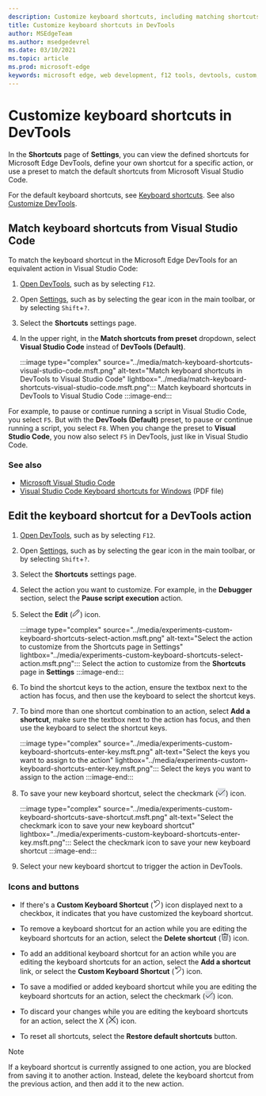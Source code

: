 ```yaml
---
description: Customize keyboard shortcuts, including matching shortcuts from Visual Studio Code.
title: Customize keyboard shortcuts in DevTools
author: MSEdgeTeam
ms.author: msedgedevrel
ms.date: 03/10/2021
ms.topic: article
ms.prod: microsoft-edge
keywords: microsoft edge, web development, f12 tools, devtools, custom, shortcuts, keyboard, visual studio code
---
```

# Customize keyboard shortcuts in DevTools

In the **Shortcuts** page of **Settings**, you can view the defined shortcuts for Microsoft Edge DevTools, define your own shortcut for a specific action, or use a preset to match the default shortcuts from Microsoft Visual Studio Code.

For the default keyboard shortcuts, see [Keyboard shortcuts][DevToolsShortcuts].  See also [Customize DevTools][DevToolsCustomizeSettings].


<!-- ====================================================================== -->
## Match keyboard shortcuts from Visual Studio Code

To match the keyboard shortcut in the Microsoft Edge DevTools for an equivalent action in Visual Studio Code:

1.  [Open DevTools][DevtoolsOpenMain], such as by selecting `F12`.
1.  Open [Settings][DevToolsCustomizeSettings], such as by selecting the gear icon in the main toolbar, or by selecting `Shift`+`?`.
1.  Select the **Shortcuts** settings page.
1.  In the upper right, in the **Match shortcuts from preset** dropdown, select **Visual Studio Code** instead of **DevTools (Default)**.

    :::image type="complex" source="../media/match-keyboard-shortcuts-visual-studio-code.msft.png" alt-text="Match keyboard shortcuts in DevTools to Visual Studio Code" lightbox="../media/match-keyboard-shortcuts-visual-studio-code.msft.png":::
       Match keyboard shortcuts in DevTools to Visual Studio Code
    :::image-end:::

For example, to pause or continue running a script in Visual Studio Code, you select `F5`.  But with the **DevTools (Default)** preset, to pause or continue running a script, you select `F8`.  When you change the preset to **Visual Studio Code**, you now also select `F5` in DevTools, just like in Visual Studio Code.

### See also

* [Microsoft Visual Studio Code][VisualStudioCode]
* [Visual Studio Code Keyboard shortcuts for Windows][VisualStudioCodeShortcutsKeyboardWindows] (PDF file)


<!-- ====================================================================== -->
## Edit the keyboard shortcut for a DevTools action

1.  [Open DevTools][DevtoolsOpenMain], such as by selecting `F12`.
1.  Open [Settings][DevToolsCustomizeSettings], such as by selecting the gear icon in the main toolbar, or by selecting `Shift`+`?`.
1.  Select the **Shortcuts** settings page.
1.  Select the action you want to customize.  For example, in the **Debugger** section, select the **Pause script execution** action.
1.  Select the **Edit** (![EditKeyboardShortcut](../media/edit-keyboard-shortcut-icon.msft.png)) icon.

    :::image type="complex" source="../media/experiments-custom-keyboard-shortcuts-select-action.msft.png" alt-text="Select the action to customize from the Shortcuts page in Settings" lightbox="../media/experiments-custom-keyboard-shortcuts-select-action.msft.png":::
       Select the action to customize from the **Shortcuts** page in **Settings**
    :::image-end:::

1.  To bind the shortcut keys to the action, ensure the textbox next to the action has focus, and then use the keyboard to select the shortcut keys.
1.  To bind more than one shortcut combination to an action, select **Add a shortcut**, make sure the textbox next to the action has focus, and then use the keyboard to select the shortcut keys.

    :::image type="complex" source="../media/experiments-custom-keyboard-shortcuts-enter-key.msft.png" alt-text="Select the keys you want to assign to the action" lightbox="../media/experiments-custom-keyboard-shortcuts-enter-key.msft.png":::
       Select the keys you want to assign to the action
    :::image-end:::

1.  To save your new keyboard shortcut, select the checkmark (![CheckmarkKeyboardShortcut](../media/checkmark-keyboard-shortcut-icon.msft.png)) icon.

    :::image type="complex" source="../media/experiments-custom-keyboard-shortcuts-save-shortcut.msft.png" alt-text="Select the checkmark icon to save your new keyboard shortcut" lightbox="../media/experiments-custom-keyboard-shortcuts-enter-key.msft.png":::
       Select the checkmark icon to save your new keyboard shortcut
    :::image-end:::

1.  Select your new keyboard shortcut to trigger the action in DevTools.


### Icons and buttons

<!-- keep in same order as screenshot: -->

*  If there's a **Custom Keyboard Shortcut** (![CustomKeyboardShortcut](../media/custom-keyboard-shortcut-icon.msft.png)) icon displayed next to a checkbox, it indicates that you have customized the keyboard shortcut.

*  To remove a keyboard shortcut for an action while you are editing the keyboard shortcuts for an action, select the **Delete shortcut** (![DeleteKeyboardShortcut](../media/delete-keyboard-shortcut-icon.msft.png)) icon.

*  To add an additional keyboard shortcut for an action while you are editing the keyboard shortcuts for an action, select the **Add a shortcut** link, or select the **Custom Keyboard Shortcut** (![CustomKeyboardShortcut](../media/custom-keyboard-shortcut-icon.msft.png)) icon.

*  To save a modified or added keyboard shortcut while you are editing the keyboard shortcuts for an action, select the checkmark (![CheckmarkKeyboardShortcut](../media/checkmark-keyboard-shortcut-icon.msft.png)) icon.

*  To discard your changes while you are editing the keyboard shortcuts for an action, select the X (![XKeyboardShortcut](../media/discard-changes-keyboard-shortcut-icon.msft.png)) icon.

*  To reset all shortcuts, select the **Restore default shortcuts** button.

> [!NOTE]
> If a keyboard shortcut is currently assigned to one action, you are blocked from saving it to another action.  Instead, delete the keyboard shortcut from the previous action, and then add it to the new action.


<!-- ====================================================================== -->
<!-- links -->
[DevToolsCustomizeSettings]: ./index.md#settings "Settings - Customize Microsoft Edge DevTools | Microsoft Docs"
[DevtoolsOpenMain]: ../open/index.md "Open Microsoft Edge DevTools | Microsoft Docs"
[DevToolsShortcuts]: ../shortcuts/index.md "Keyboard shortcuts | Microsoft Docs"
<!-- external links -->
[VisualStudioCode]: https://code.visualstudio.com "Microsoft Visual Studio Code"
[VisualStudioCodeShortcutsKeyboardWindows]: https://code.visualstudio.com/shortcuts/keyboard-shortcuts-windows.pdf "Visual Studio Code Keyboard shortcuts for Windows | Microsoft Visual Studio Code"
